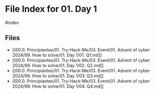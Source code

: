 # File Index for 01. Day 1
#index

## Files

- [[00.0. Principiantes/01. Try-Hack-Me/03. Event/01. Advent of cyber 2024/99. How to solve/01. Day 1/01. Q1.md]]
- [[00.0. Principiantes/01. Try-Hack-Me/03. Event/01. Advent of cyber 2024/99. How to solve/01. Day 1/02. Q2.md]]
- [[00.0. Principiantes/01. Try-Hack-Me/03. Event/01. Advent of cyber 2024/99. How to solve/01. Day 1/03. Q3.md]]
- [[00.0. Principiantes/01. Try-Hack-Me/03. Event/01. Advent of cyber 2024/99. How to solve/01. Day 1/04. Q4.md]]

